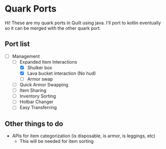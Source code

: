 # Quark Ports

Hi! These are my quark ports in Quilt using java. I'll port to kotlin eventually so it can be merged with the other quark port.

## Port list
- [ ] Management
  - [ ] Expanded Item Interactions
    - [x] Shulker box
    - [x] Lava bucket interaction (No hud)
    - [ ] Armor swap
  - [ ] Quick Armor Swapping
  - [ ] Item Sharing
  - [ ] Inventory Sorting
  - [ ] Hotbar Changer
  - [ ] Easy Transferring

## Other things to do
- APIs for item categorization (is disposable, is armor, is leggings, etc)
  - This will be needed for item sorting
